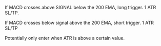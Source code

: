 If MACD crosses above SIGNAL below the 200 EMA, long trigger. 1 ATR SL/TP.

If MACD crosses below signal above the 200 EMA, short trigger. 1 ATR SL/TP

Potentially only enter when ATR is above a certain value.
